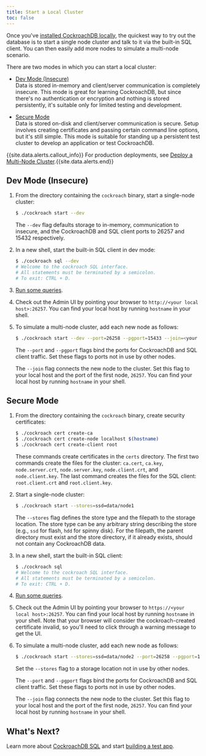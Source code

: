 ```yaml
---
title: Start a Local Cluster
toc: false
---
```


Once you've [installed CockroachDB locally](install-cockroachdb.html), the quickest way to try out the database is to start a single node cluster and talk to it via the built-in SQL client. You can then easily add more nodes to simulate a multi-node scenario. 

There are two modes in which you can start a local cluster:

- [Dev Mode (Insecure)](#dev-mode-insecure)  
Data is stored in-memory and client/server communication is completely insecure. This mode is great for learning CockroachDB, but since there's no authentication or encryption and nothing is stored persistently, it's suitable only for limited testing and development.  

- [Secure Mode](#secure-mode)  
Data is stored on-disk and client/server communication is secure. Setup involves creating certificates and passing certain command line options, but it's still simple. This mode is suitable for standing up a persistent test cluster to develop an application or test CockroachDB.

{{site.data.alerts.callout_info}} For production deployments, see <a href="deploy-a-multinode-cluster.html">Deploy a Multi-Node Cluster</a>.{{site.data.alerts.end}}

## Dev Mode (Insecure)

1. From the directory containing the `cockroach` binary, start a single-node cluster:
    
    ```bash
    $ ./cockroach start --dev
    ```
    The `--dev` flag defaults storage to in-memory, communication to insecure, and the CockroachDB and SQL client ports to 26257 and 15432 respectively.

2. In a new shell, start the built-in SQL client in dev mode:

    ```bash
    $ ./cockroach sql --dev
    # Welcome to the cockroach SQL interface.
    # All statements must be terminated by a semicolon.
    # To exit: CTRL + D.
    ```

3. [Run some queries](basic-sql-commands.html).

4. Check out the Admin UI by pointing your browser to `http://<your local host>:26257`. You can find your local host by running `hostname` in your shell.    

5. To simulate a multi-node cluster, add each new node as follows:
    
    ```bash
    $ ./cockroach start --dev --port=26258 --pgport=15433 --join=<your local host>:26257
    ```

    The `--port` and `--pgport` flags bind the ports for CockroachDB and SQL client traffic. Set these flags to ports not in use by other nodes. 

    The `--join` flag connects the new node to the cluster. Set this flag to your local host and the port of the first node, `26257`. You can find your local host by running `hostname` in your shell.

## Secure Mode

1. From the directory containing the `cockroach` binary, create security certificates:

    ```bash
    $ ./cockroach cert create-ca
    $ ./cockroach cert create-node localhost $(hostname) 
    $ ./cockroach cert create-client root
    ```
    These commands create certificates in the `certs` directory. The first two commands create the files for the cluster: `ca.cert`, `ca.key`, `node.server.crt`, `node.server.key`, `node.client.crt`, and `node.client.key`. The last command creates the files for the SQL client: `root.client.crt` and `root.client.key`.  

2. Start a single-node cluster:

    ```bash
    $ ./cockroach start --stores=ssd=data/node1
    ```
    The `--stores` flag defines the store type and the filepath to the storage location. The store type can be any arbitrary string describing the store (e.g., `ssd` for flash, `hdd` for spinny disk). For the filepath, the parent directory must exist and the store directory, if it already exists, should not contain any CockroachDB data.
    
3. In a new shell, start the built-in SQL client:

    ```bash
    $ ./cockroach sql
    # Welcome to the cockroach SQL interface.
    # All statements must be terminated by a semicolon.
    # To exit: CTRL + D.
    ```

4. [Run some queries](basic-sql-commands.html).

5. Check out the Admin UI by pointing your browser to `https://<your local host>:26257`. You can find your local host by running `hostname` in your shell. Note that your browser will consider the cockroach-created certificate invalid, so you'll need to click through a warning message to get the UI. 

6. To simulate a multi-node cluster, add each new node as follows:
    
    ```bash
    $ ./cockroach start --stores=ssd=data/node2 --port=26258 --pgport=15433 --join=<your local host>:26257
    ```

    Set the `--stores` flag to a storage location not in use by other nodes.

    The `--port` and `--pgport` flags bind the ports for CockroachDB and SQL client traffic. Set these flags to ports not in use by other nodes. 

    The `--join` flag connects the new node to the cluster. Set this flag to your local host and the port of the first node, `26257`. You can find your local host by running `hostname` in your shell.

## What's Next?

Learn more about [CockroachDB SQL](basic-sql-commands.html) and start [building a test app](build-a-test-app.html).
